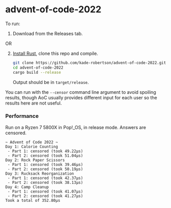 # advent-of-code-2022

To run:

1. Download from the Releases tab.

OR

2. [Install Rust](https://www.rust-lang.org/learn/get-started), clone this repo and compile.

   ```sh
   git clone https://github.com/kade-robertson/advent-of-code-2022.git
   cd advent-of-code-2022
   cargo build --release
   ```

   Output should be in `target/release`.

You can run with the `--censor` command line argument to avoid spoiling results, though AoC
usually provides different input for each user so the results here are not useful.

### Performance

Run on a Ryzen 7 5800X in Pop!\_OS, in release mode. Answers are censored.

```
~ Advent of Code 2022 ~
Day 1: Calorie Counting
 - Part 1: censored (took 49.22µs)
 - Part 2: censored (took 51.04µs)
Day 2: Rock Paper Scissors
 - Part 1: censored (took 39.46µs)
 - Part 2: censored (took 50.19µs)
Day 3: Rucksack Reorganization
 - Part 1: censored (took 42.37µs)
 - Part 2: censored (took 38.13µs)
Day 4: Camp Cleanup
 - Part 1: censored (took 41.07µs)
 - Part 2: censored (took 41.27µs)
Took a total of 352.80µs
```

